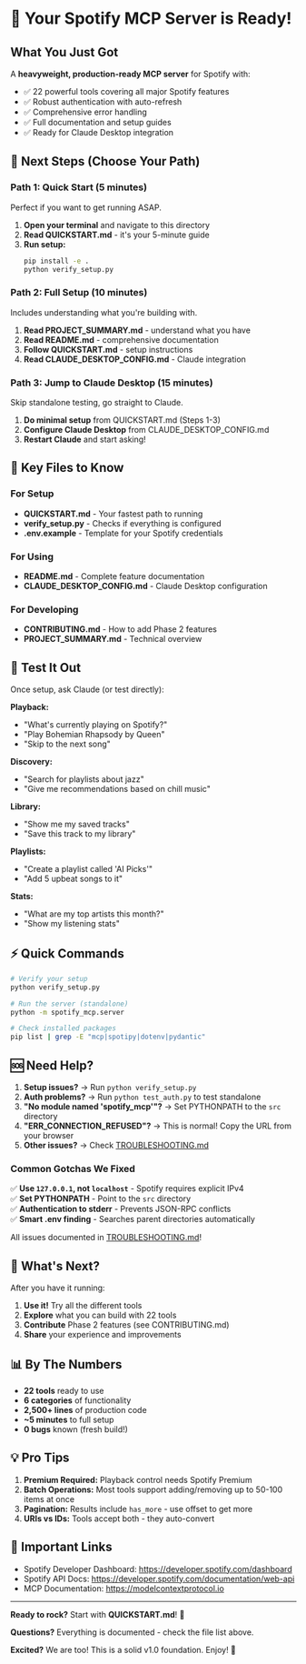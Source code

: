 # 🎵 Your Spotify MCP Server is Ready!

## What You Just Got

A **heavyweight, production-ready MCP server** for Spotify with:
- ✅ 22 powerful tools covering all major Spotify features
- ✅ Robust authentication with auto-refresh
- ✅ Comprehensive error handling
- ✅ Full documentation and setup guides
- ✅ Ready for Claude Desktop integration

## 🚀 Next Steps (Choose Your Path)

### Path 1: Quick Start (5 minutes)
Perfect if you want to get running ASAP.

1. **Open your terminal** and navigate to this directory
2. **Read QUICKSTART.md** - it's your 5-minute guide
3. **Run setup:**
   ```bash
   pip install -e .
   python verify_setup.py
   ```

### Path 2: Full Setup (10 minutes)  
Includes understanding what you're building with.

1. **Read PROJECT_SUMMARY.md** - understand what you have
2. **Read README.md** - comprehensive documentation
3. **Follow QUICKSTART.md** - setup instructions
4. **Read CLAUDE_DESKTOP_CONFIG.md** - Claude integration

### Path 3: Jump to Claude Desktop (15 minutes)
Skip standalone testing, go straight to Claude.

1. **Do minimal setup** from QUICKSTART.md (Steps 1-3)
2. **Configure Claude Desktop** from CLAUDE_DESKTOP_CONFIG.md
3. **Restart Claude** and start asking!

## 📁 Key Files to Know

### For Setup
- **QUICKSTART.md** - Your fastest path to running
- **verify_setup.py** - Checks if everything is configured
- **.env.example** - Template for your Spotify credentials

### For Using
- **README.md** - Complete feature documentation
- **CLAUDE_DESKTOP_CONFIG.md** - Claude Desktop configuration

### For Developing
- **CONTRIBUTING.md** - How to add Phase 2 features
- **PROJECT_SUMMARY.md** - Technical overview

## 🎯 Test It Out

Once setup, ask Claude (or test directly):

**Playback:**
- "What's currently playing on Spotify?"
- "Play Bohemian Rhapsody by Queen"
- "Skip to the next song"

**Discovery:**
- "Search for playlists about jazz"
- "Give me recommendations based on chill music"

**Library:**
- "Show me my saved tracks"
- "Save this track to my library"

**Playlists:**
- "Create a playlist called 'AI Picks'"
- "Add 5 upbeat songs to it"

**Stats:**
- "What are my top artists this month?"
- "Show my listening stats"

## ⚡ Quick Commands

```bash
# Verify your setup
python verify_setup.py

# Run the server (standalone)
python -m spotify_mcp.server

# Check installed packages
pip list | grep -E "mcp|spotipy|dotenv|pydantic"
```

## 🆘 Need Help?

1. **Setup issues?** → Run `python verify_setup.py`
2. **Auth problems?** → Run `python test_auth.py` to test standalone
3. **"No module named 'spotify_mcp'"?** → Set PYTHONPATH to the `src` directory
4. **"ERR_CONNECTION_REFUSED"?** → This is normal! Copy the URL from your browser
5. **Other issues?** → Check [TROUBLESHOOTING.md](TROUBLESHOOTING.md)

### Common Gotchas We Fixed

✅ **Use `127.0.0.1`, not `localhost`** - Spotify requires explicit IPv4  
✅ **Set PYTHONPATH** - Point to the `src` directory  
✅ **Authentication to stderr** - Prevents JSON-RPC conflicts  
✅ **Smart .env finding** - Searches parent directories automatically  

All issues documented in [TROUBLESHOOTING.md](TROUBLESHOOTING.md)!

## 🎉 What's Next?

After you have it running:

1. **Use it!** Try all the different tools
2. **Explore** what you can build with 22 tools
3. **Contribute** Phase 2 features (see CONTRIBUTING.md)
4. **Share** your experience and improvements

## 📊 By The Numbers

- **22 tools** ready to use
- **6 categories** of functionality  
- **2,500+ lines** of production code
- **~5 minutes** to full setup
- **0 bugs** known (fresh build!)

## 💡 Pro Tips

1. **Premium Required:** Playback control needs Spotify Premium
2. **Batch Operations:** Most tools support adding/removing up to 50-100 items at once
3. **Pagination:** Results include `has_more` - use offset to get more
4. **URIs vs IDs:** Tools accept both - they auto-convert

## 🔗 Important Links

- Spotify Developer Dashboard: https://developer.spotify.com/dashboard
- Spotify API Docs: https://developer.spotify.com/documentation/web-api
- MCP Documentation: https://modelcontextprotocol.io

---

**Ready to rock?** Start with **QUICKSTART.md**! 🎸

**Questions?** Everything is documented - check the file list above.

**Excited?** We are too! This is a solid v1.0 foundation. Enjoy! 🎵

